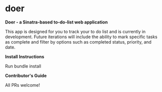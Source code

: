 # doer
<strong>Doer - a Sinatra-based to-do-list web application</strong>

This app is designed for you to track your to do list and is currently in development. Future iterations will include the ability to mark specific tasks as complete and filter by options such as completed status, priority, and date.

<strong>Install Instructions</strong>

Run bundle install

<strong>Contributor's Guide</strong>

All PRs welcome!